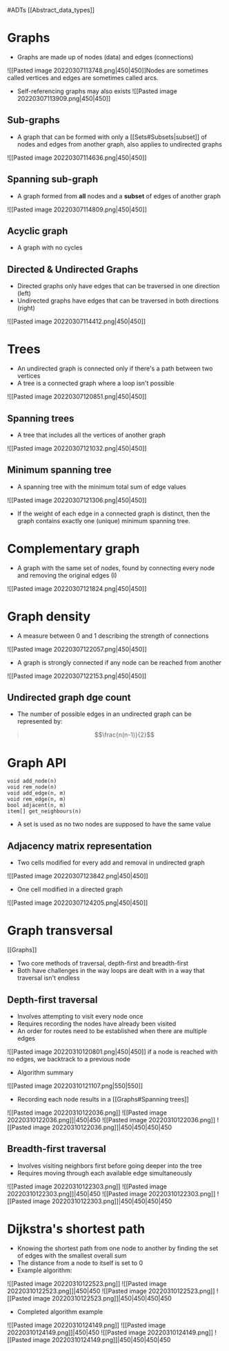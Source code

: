 #ADTs
[[Abstract_data_types]]
# Graphs
- Graphs are made up of nodes (data) and edges (connections)

![[Pasted image 20220307113748.png|450|450]]Nodes are sometimes called vertices and edges are sometimes called arcs.

- Self-referencing graphs may also exists
![[Pasted image 20220307113909.png|450|450]]


## Sub-graphs
- A graph that can be formed with only a [[Sets#Subsets|subset]] of nodes and edges from another graph, also applies to undirected graphs

![[Pasted image 20220307114636.png|450|450]] 

## Spanning sub-graph
- A graph formed from **all** nodes and a **subset** of edges of another graph

![[Pasted image 20220307114809.png|450|450]]

## Acyclic graph
- A graph with no cycles


## Directed & Undirected Graphs
- Directed graphs only have edges that can be traversed in one direction (left)
- Undirected graphs have edges that can be traversed in both directions (right)

![[Pasted image 20220307114412.png|450|450]]

# Trees
- An undirected graph is connected only if there's a path between two vertices
- A tree is a connected graph where a loop isn't possible

![[Pasted image 20220307120851.png|450|450]]

## Spanning trees
- A tree that includes all the vertices of another graph

![[Pasted image 20220307121032.png|450|450]]

## Minimum spanning tree
- A spanning tree with the minimum total sum of edge values

![[Pasted image 20220307121306.png|450|450]]

- If the weight of each edge in a connected graph is distinct, then the graph contains exactly one (unique) minimum spanning tree.

# Complementary graph
- A graph with the same set of nodes, found by connecting every node and removing the original edges (I)

![[Pasted image 20220307121824.png|450|450]]

# Graph density
- A measure between 0 and 1 describing the strength of connections

![[Pasted image 20220307122057.png|450|450]]

- A graph is strongly connected if any node can be reached from another

![[Pasted image 20220307122153.png|450|450]]

## Undirected graph dge count
- The number of possible edges in an undirected graph can be represented by:

>$$\frac{n(n-1)}{2}$$

# Graph API
```
void add_node(n)  
void rem_node(n)  
void add_edge(n, m)  
void rem_edge(n, m)  
bool adjacent(n, m)  
item[] get_neighbours(n)
```

- A set is used as no two nodes are supposed to have the same value

## Adjacency matrix representation
- Two cells modified for every add and removal in undirected graph

![[Pasted image 20220307123842.png|450|450]]

- One cell modified in a directed graph

![[Pasted image 20220307124205.png|450|450]]

# Graph transversal
[[Graphs]]
- Two core methods of traversal, depth-first and breadth-first
- Both have challenges in the way loops are dealt with in a way that traversal isn't endless

## Depth-first traversal
- Involves attempting to visit every node once
- Requires recording the nodes have already been visited
- An order for routes need to be established when there are multiple edges

![[Pasted image 20220310120801.png|450|450]]
if a node is reached with no edges, we backtrack to a previous node

- Algorithm summary

![[Pasted image 20220310121107.png|550|550]]

- Recording each node results in a [[Graphs#Spanning trees]]

![[Pasted image 20220310122036.png]]
![[Pasted image 20220310122036.png]]|450|450
![[Pasted image 20220310122036.png]]
![[Pasted image 20220310122036.png]]|450|450|450|450

## Breadth-first traversal
- Involves visiting neighbors first before going deeper into the tree
- Requires moving through each available edge simultaneously 

![[Pasted image 20220310122303.png]]
![[Pasted image 20220310122303.png]]|450|450
![[Pasted image 20220310122303.png]]
![[Pasted image 20220310122303.png]]|450|450|450|450

# Dijkstra's shortest path
- Knowing the shortest path from one node to another by finding the set of edges with the smallest overall sum
- The distance from a node to itself is set to 0
- Example algorithm:

![[Pasted image 20220310122523.png]]
![[Pasted image 20220310122523.png]]|450|450
![[Pasted image 20220310122523.png]]
![[Pasted image 20220310122523.png]]|450|450|450|450

- Completed algorithm example

![[Pasted image 20220310124149.png]]
![[Pasted image 20220310124149.png]]|450|450
![[Pasted image 20220310124149.png]]
![[Pasted image 20220310124149.png]]|450|450|450|450
